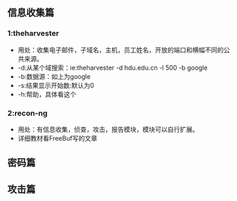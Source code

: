 ## 信息收集篇
###  1:theharvester
* 用处：收集电子邮件，子域名，主机，员工姓名，开放的端口和横幅不同的公共来源。
* -d:从某个域搜索：ie:theharvester -d hdu.edu.cn -l 500 -b google 
* -b:数据源：如上为google
* -s:结果显示开始数:默认为0
* -h:帮助，具体看这个
### 2:recon-ng
* 用处：有信息收集，侦查，攻击，报告模块，模块可以自行扩展。
* 详细教材看FreeBuf写的文章
##  密码篇

##  攻击篇
